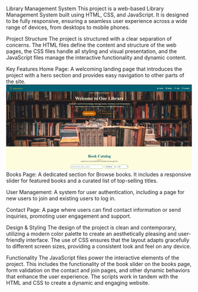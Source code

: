 Library Management System
This project is a web-based Library Management System built using HTML, CSS, and JavaScript. It is designed to be fully responsive, ensuring a seamless user experience across a wide range of devices, from desktops to mobile phones.

Project Structure
The project is structured with a clear separation of concerns. The HTML files define the content and structure of the web pages, the CSS files handle all styling and visual presentation, and the JavaScript files manage the interactive functionality and dynamic content.

Key Features
Home Page: A welcoming landing page that introduces the project with a hero section and provides easy navigation to other parts of the site.
![Image Alt](https://github.com/SheikhSaniya123/LibraryPro---Library-Management-System/blob/cd62e623c2f9244d44cbbb0144147827cde95bdd/Assets/Media/Screenshot%202025-08-12%20045719.png)
Books Page: A dedicated section for Browse books. It includes a responsive slider for featured books and a curated list of top-selling titles.

User Management: A system for user authentication, including a page for new users to join and existing users to log in.

Contact Page: A page where users can find contact information or send inquiries, promoting user engagement and support.

Design & Styling
The design of the project is clean and contemporary, utilizing a modern color palette to create an aesthetically pleasing and user-friendly interface. The use of CSS ensures that the layout adapts gracefully to different screen sizes, providing a consistent look and feel on any device.

Functionality
The JavaScript files power the interactive elements of the project. This includes the functionality of the book slider on the books page, form validation on the contact and join pages, and other dynamic behaviors that enhance the user experience. The scripts work in tandem with the HTML and CSS to create a dynamic and engaging website.
